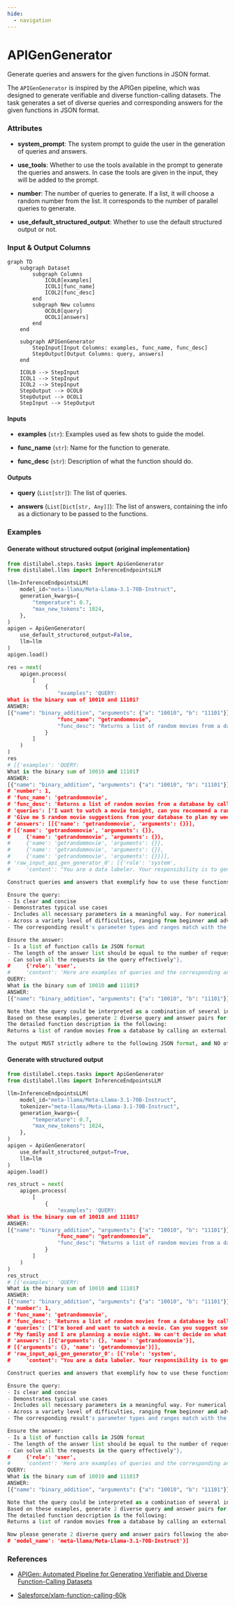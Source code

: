 ```yaml
---
hide:
  - navigation
---
```

# APIGenGenerator

Generate queries and answers for the given functions in JSON format.



The `APIGenGenerator` is inspired by the APIGen pipeline, which was designed to generate
    verifiable and diverse function-calling datasets. The task generates a set of diverse queries
    and corresponding answers for the given functions in JSON format.





### Attributes

- **system_prompt**: The system prompt to guide the user in the generation of queries and answers.

- **use_tools**: Whether to use the tools available in the prompt to generate the queries and answers.  In case the tools are given in the input, they will be added to the prompt.

- **number**: The number of queries to generate. If a list, it will choose a random  number from the list. It corresponds to the number of parallel queries to generate.

- **use_default_structured_output**: Whether to use the default structured output or not.





### Input & Output Columns

``` mermaid
graph TD
	subgraph Dataset
		subgraph Columns
			ICOL0[examples]
			ICOL1[func_name]
			ICOL2[func_desc]
		end
		subgraph New columns
			OCOL0[query]
			OCOL1[answers]
		end
	end

	subgraph APIGenGenerator
		StepInput[Input Columns: examples, func_name, func_desc]
		StepOutput[Output Columns: query, answers]
	end

	ICOL0 --> StepInput
	ICOL1 --> StepInput
	ICOL2 --> StepInput
	StepOutput --> OCOL0
	StepOutput --> OCOL1
	StepInput --> StepOutput

```


#### Inputs


- **examples** (`str`): Examples used as few shots to guide the model.

- **func_name** (`str`): Name for the function to generate.

- **func_desc** (`str`): Description of what the function should do.




#### Outputs


- **query** (`List[str]`): The list of queries.

- **answers** (`List[Dict[str, Any]]`): The list of answers, containing the info as a dictionary to  be passed to the functions.





### Examples


#### Generate without structured output (original implementation)
```python
from distilabel.steps.tasks import ApiGenGenerator
from distilabel.llms import InferenceEndpointsLLM

llm=InferenceEndpointsLLM(
    model_id="meta-llama/Meta-Llama-3.1-70B-Instruct",
    generation_kwargs={
        "temperature": 0.7,
        "max_new_tokens": 1024,
    },
)
apigen = ApiGenGenerator(
    use_default_structured_output=False,
    llm=llm
)
apigen.load()

res = next(
    apigen.process(
        [
            {
                "examples": 'QUERY:
What is the binary sum of 10010 and 11101?
ANSWER:
[{"name": "binary_addition", "arguments": {"a": "10010", "b": "11101"}}]',
                "func_name": "getrandommovie",
                "func_desc": "Returns a list of random movies from a database by calling an external API."
            }
        ]
    )
)
res
# [{'examples': 'QUERY:
What is the binary sum of 10010 and 11101?
ANSWER:
[{"name": "binary_addition", "arguments": {"a": "10010", "b": "11101"}}]',
# 'number': 1,
# 'func_name': 'getrandommovie',
# 'func_desc': 'Returns a list of random movies from a database by calling an external API.',
# 'queries': ['I want to watch a movie tonight, can you recommend a random one from your database?',
# 'Give me 5 random movie suggestions from your database to plan my weekend.'],
# 'answers': [[{'name': 'getrandommovie', 'arguments': {}}],
# [{'name': 'getrandommovie', 'arguments': {}},
#     {'name': 'getrandommovie', 'arguments': {}},
#     {'name': 'getrandommovie', 'arguments': {}},
#     {'name': 'getrandommovie', 'arguments': {}},
#     {'name': 'getrandommovie', 'arguments': {}}]],
# 'raw_input_api_gen_generator_0': [{'role': 'system',
#     'content': "You are a data labeler. Your responsibility is to generate a set of diverse queries and corresponding answers for the given functions in JSON format.

Construct queries and answers that exemplify how to use these functions in a practical scenario. Include in each query specific, plausible values for each parameter. For instance, if the function requires a date, use a typical and reasonable date.

Ensure the query:
- Is clear and concise
- Demonstrates typical use cases
- Includes all necessary parameters in a meaningful way. For numerical parameters, it could be either numbers or words
- Across a variety level of difficulties, ranging from beginner and advanced use cases
- The corresponding result's parameter types and ranges match with the function's descriptions

Ensure the answer:
- Is a list of function calls in JSON format
- The length of the answer list should be equal to the number of requests in the query
- Can solve all the requests in the query effectively"},
#     {'role': 'user',
#     'content': 'Here are examples of queries and the corresponding answers for similar functions:
QUERY:
What is the binary sum of 10010 and 11101?
ANSWER:
[{"name": "binary_addition", "arguments": {"a": "10010", "b": "11101"}}]

Note that the query could be interpreted as a combination of several independent requests.
Based on these examples, generate 2 diverse query and answer pairs for the function `getrandommovie`
The detailed function description is the following:
Returns a list of random movies from a database by calling an external API.

The output MUST strictly adhere to the following JSON format, and NO other text MUST be included:
```

#### Generate with structured output
```python
from distilabel.steps.tasks import ApiGenGenerator
from distilabel.llms import InferenceEndpointsLLM

llm=InferenceEndpointsLLM(
    model_id="meta-llama/Meta-Llama-3.1-70B-Instruct",
    tokenizer="meta-llama/Meta-Llama-3.1-70B-Instruct",
    generation_kwargs={
        "temperature": 0.7,
        "max_new_tokens": 1024,
    },
)
apigen = ApiGenGenerator(
    use_default_structured_output=True,
    llm=llm
)
apigen.load()

res_struct = next(
    apigen.process(
        [
            {
                "examples": 'QUERY:
What is the binary sum of 10010 and 11101?
ANSWER:
[{"name": "binary_addition", "arguments": {"a": "10010", "b": "11101"}}]',
                "func_name": "getrandommovie",
                "func_desc": "Returns a list of random movies from a database by calling an external API."
            }
        ]
    )
)
res_struct
# [{'examples': 'QUERY:
What is the binary sum of 10010 and 11101?
ANSWER:
[{"name": "binary_addition", "arguments": {"a": "10010", "b": "11101"}}]',
# 'number': 1,
# 'func_name': 'getrandommovie',
# 'func_desc': 'Returns a list of random movies from a database by calling an external API.',
# 'queries': ["I'm bored and want to watch a movie. Can you suggest some movies?",
# "My family and I are planning a movie night. We can't decide on what to watch. Can you suggest some random movie titles?"],
# 'answers': [[{'arguments': {}, 'name': 'getrandommovie'}],
# [{'arguments': {}, 'name': 'getrandommovie'}]],
# 'raw_input_api_gen_generator_0': [{'role': 'system',
#     'content': "You are a data labeler. Your responsibility is to generate a set of diverse queries and corresponding answers for the given functions in JSON format.

Construct queries and answers that exemplify how to use these functions in a practical scenario. Include in each query specific, plausible values for each parameter. For instance, if the function requires a date, use a typical and reasonable date.

Ensure the query:
- Is clear and concise
- Demonstrates typical use cases
- Includes all necessary parameters in a meaningful way. For numerical parameters, it could be either numbers or words
- Across a variety level of difficulties, ranging from beginner and advanced use cases
- The corresponding result's parameter types and ranges match with the function's descriptions

Ensure the answer:
- Is a list of function calls in JSON format
- The length of the answer list should be equal to the number of requests in the query
- Can solve all the requests in the query effectively"},
#     {'role': 'user',
#     'content': 'Here are examples of queries and the corresponding answers for similar functions:
QUERY:
What is the binary sum of 10010 and 11101?
ANSWER:
[{"name": "binary_addition", "arguments": {"a": "10010", "b": "11101"}}]

Note that the query could be interpreted as a combination of several independent requests.
Based on these examples, generate 2 diverse query and answer pairs for the function `getrandommovie`
The detailed function description is the following:
Returns a list of random movies from a database by calling an external API.

Now please generate 2 diverse query and answer pairs following the above format.'}]},
# 'model_name': 'meta-llama/Meta-Llama-3.1-70B-Instruct'}]
```




### References

- [APIGen: Automated Pipeline for Generating Verifiable and Diverse Function-Calling Datasets](https://arxiv.org/abs/2406.18518)

- [Salesforce/xlam-function-calling-60k](https://huggingface.co/datasets/Salesforce/xlam-function-calling-60k)


